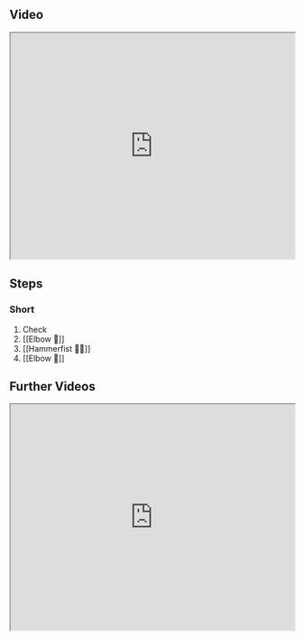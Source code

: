 ## Video

<iframe src="https://www.youtube.com/embed/zFfM4K0JREA" width="100%" height="400"></iframe>

## Steps

### Short

1. Check
2. [[Elbow 💪]]
3. [[Hammerfist 🔨✊]]
4. [[Elbow 💪]]

## Further Videos

<iframe src="https://www.youtube.com/embed/IXZ6kr4VHQw?start=176&end=185" width="100%" height="400"></iframe>